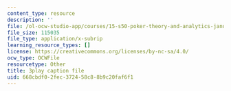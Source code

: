 ```yaml
---
content_type: resource
description: ''
file: /ol-ocw-studio-app/courses/15-s50-poker-theory-and-analytics-january-iap-2015/668cbdf02fec372458c88b9c20faf6f1_kn92WXcKr0M.srt
file_size: 115035
file_type: application/x-subrip
learning_resource_types: []
license: https://creativecommons.org/licenses/by-nc-sa/4.0/
ocw_type: OCWFile
resourcetype: Other
title: 3play caption file
uid: 668cbdf0-2fec-3724-58c8-8b9c20faf6f1
---
```

